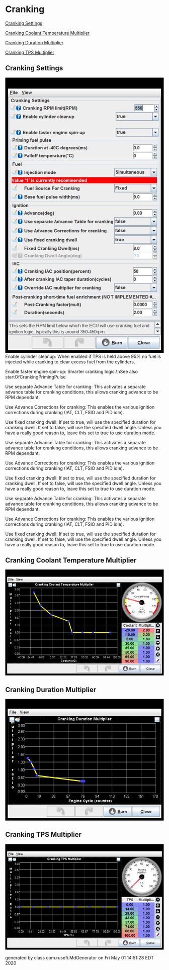 # Cranking
[Cranking Settings](#Cranking-Settings)

[Cranking Coolant Temperature Multiplier](#Cranking-Coolant-Temperature-Multiplier)

[Cranking Duration Multiplier](#Cranking-Duration-Multiplier)

[Cranking TPS Multiplier](#Cranking-TPS-Multiplier)

## Cranking Settings
![x](overview/TS_generated/dialog_Cranking_Settings.png)
Enable cylinder cleanup: When enabled if TPS is held above 95% no fuel is injected while cranking to clear excess fuel from the cylinders.

Enable faster engine spin-up: Smarter cranking logic.\nSee also startOfCrankingPrimingPulse

Use separate Advance Table for cranking: This activates a separate advance table for cranking conditions, this allows cranking advance to be RPM dependant.

Use Advance Corrections for cranking: This enables the various ignition corrections during cranking (IAT, CLT, FSIO and PID idle).

Use fixed cranking dwell: If set to true, will use the specified duration for cranking dwell. If set to false, will use the specified dwell angle. Unless you have a really good reason to, leave this set to true to use duration mode.

Use separate Advance Table for cranking: This activates a separate advance table for cranking conditions, this allows cranking advance to be RPM dependant.

Use Advance Corrections for cranking: This enables the various ignition corrections during cranking (IAT, CLT, FSIO and PID idle).

Use fixed cranking dwell: If set to true, will use the specified duration for cranking dwell. If set to false, will use the specified dwell angle. Unless you have a really good reason to, leave this set to true to use duration mode.

Use separate Advance Table for cranking: This activates a separate advance table for cranking conditions, this allows cranking advance to be RPM dependant.

Use Advance Corrections for cranking: This enables the various ignition corrections during cranking (IAT, CLT, FSIO and PID idle).

Use fixed cranking dwell: If set to true, will use the specified duration for cranking dwell. If set to false, will use the specified dwell angle. Unless you have a really good reason to, leave this set to true to use duration mode.

## Cranking Coolant Temperature Multiplier
![x](overview/TS_generated/dialog_Cranking_Coolant_Temperature_Multiplier.png)
## Cranking Duration Multiplier
![x](overview/TS_generated/dialog_Cranking_Duration_Multiplier.png)
## Cranking TPS Multiplier
![x](overview/TS_generated/dialog_Cranking_TPS_Multiplier.png)

generated by class com.rusefi.MdGenerator on Fri May 01 14:51:28 EDT 2020
